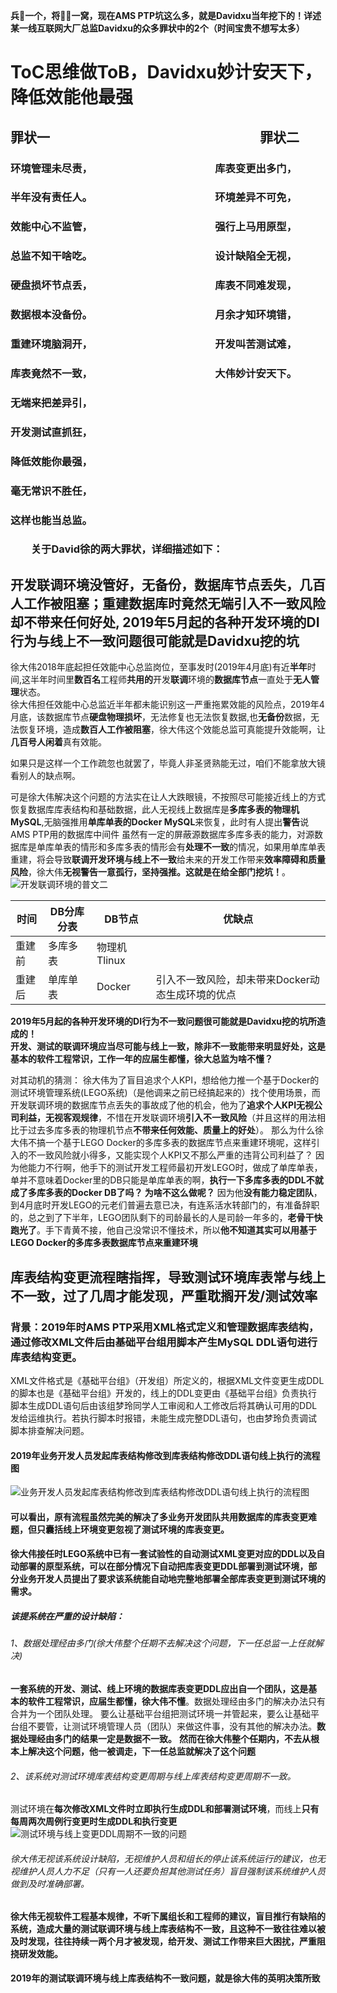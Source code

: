 **兵🐻一个，将🐻🐻一窝，现在AMS PTP坑这么多，就是Davidxu当年挖下的！详述某一线互联网大厂总监Davidxu的众多罪状中的2个（时间宝贵不想写太多）**
# ToC思维做ToB，Davidxu妙计安天下，降低效能他最强
##       罪状一&emsp;&emsp;&emsp;&emsp;&emsp;&emsp;&emsp;&emsp;&emsp;&emsp;&emsp;&emsp;&emsp;&emsp;&emsp;&emsp;罪状二
### 环境管理未尽责，&emsp;&emsp;&emsp;&emsp;&emsp;&emsp;&emsp;&emsp;&emsp;&emsp;&emsp;&emsp;库表变更出多门，
### 半年没有责任人。&emsp;&emsp;&emsp;&emsp;&emsp;&emsp;&emsp;&emsp;&emsp;&emsp;&emsp;&emsp;环境差异不可免，
### 效能中心不监管，&emsp;&emsp;&emsp;&emsp;&emsp;&emsp;&emsp;&emsp;&emsp;&emsp;&emsp;&emsp;强行上马用原型，
### 总监不知干啥吃。&emsp;&emsp;&emsp;&emsp;&emsp;&emsp;&emsp;&emsp;&emsp;&emsp;&emsp;&emsp;设计缺陷全无视，

### 硬盘损坏节点丢，&emsp;&emsp;&emsp;&emsp;&emsp;&emsp;&emsp;&emsp;&emsp;&emsp;&emsp;&emsp;库表不同难发现，
### 数据根本没备份。&emsp;&emsp;&emsp;&emsp;&emsp;&emsp;&emsp;&emsp;&emsp;&emsp;&emsp;&emsp;月余才知环境错，
### 重建环境脑洞开，&emsp;&emsp;&emsp;&emsp;&emsp;&emsp;&emsp;&emsp;&emsp;&emsp;&emsp;&emsp;开发叫苦测试难，
### 库表竟然不一致，&emsp;&emsp;&emsp;&emsp;&emsp;&emsp;&emsp;&emsp;&emsp;&emsp;&emsp;&emsp;大伟妙计安天下。
### 无端来把差异引，&emsp;&emsp;&emsp;&emsp;&emsp;&emsp;&emsp;&emsp;&emsp;&emsp;&emsp;&emsp;
### 开发测试直抓狂，&emsp;&emsp;&emsp;&emsp;&emsp;&emsp;&emsp;&emsp;&emsp;&emsp;&emsp;&emsp;
### 降低效能你最强，&emsp;&emsp;&emsp;&emsp;&emsp;&emsp;&emsp;&emsp;&emsp;&emsp;&emsp;&emsp;
### 毫无常识不胜任，&emsp;&emsp;&emsp;&emsp;&emsp;&emsp;&emsp;&emsp;&emsp;&emsp;&emsp;&emsp;
### 这样也能当总监。&emsp;&emsp;&emsp;&emsp;&emsp;&emsp;&emsp;&emsp;&emsp;&emsp;&emsp;&emsp;

### &emsp;&emsp;关于David徐的两大罪状，详细描述如下：

##  开发联调环境没管好，无备份，数据库节点丢失，几百人工作被阻塞；重建数据库时竟然无端引入不一致风险却不带来任何好处, 2019年5月起的各种开发环境的DI行为与线上不一致问题很可能就是Davidxu挖的坑

徐大伟2018年底起担任效能中心总监岗位，至事发时(2019年4月底)有近**半年**时间,这半年时间里**数百名**工程师**共用的**开发**联调**环境的**数据库节点**一直处于**无人管理**状态。  
徐大伟担任效能中心总监近半年都未能识别这一严重拖累效能的风险点，2019年4月底，该数据库节点**硬盘物理损坏**，无法修复也无法恢复数据,也**无备份**数据，无法恢复环境，造成**数百人工作被阻塞**，徐大伟这个效能总监可真能提升效能啊，让**几百号人闲着**真有效能。   
  
如果只是这样一个工作疏忽也就罢了，毕竟人非圣贤熟能无过，咱们不能拿放大镜看别人的缺点啊。

可是徐大伟解决这个问题的方法实在让人大跌眼镜，不按照尽可能接近线上的方式恢复数据库库表结构和基础数据，此人无视线上数据库是**多库多表的物理机MySQL**,无脑强推用**单库单表的Docker MySQL**来恢复，此时有人提出**警告**说AMS PTP用的数据库中间件 虽然有一定的屏蔽源数据库多库多表的能力，对源数据库是单库单表的情形和多库多表的情形会有**处理不一致**的情况，如果用单库单表重建，将会导致**联调开发环境与线上不一致**给未来的开发工作带来**效率障碍和质量风险**，徐大伟**无视警告一意孤行，坚持强推。这就是在给全部门挖坑！**。  
![开发联调环境的普文二](/dev_db_down.png)   

|  时间   | DB分库分表 |  DB节点   | 优缺点  |
|  ----  | ----  | ----           | ---- |
| 重建前 | 多库多表 | 物理机Tlinux  |        |
| 重建后 | 单库单表 | Docker       |  引入不一致风险，却未带来Docker动态生成环境的优点 |

**2019年5月起的各种开发环境的DI行为不一致问题很可能就是Davidxu挖的坑所造成的！**  
**开发、测试的联调环境应当尽可能与线上一致，除非不一致能带来明显好处，这是基本的软件工程常识，工作一年的应届生都懂，徐大总监为啥不懂？**

对其动机的猜测： 徐大伟为了盲目追求个人KPI，想给他力推一个基于Docker的测试环境管理系统(LEGO系统)（是他调来之前已经搞起来的）找个使用场景，而开发联调环境的数据库节点丢失的事故成了他的机会，他为了**追求个人KPI无视公司利益，无视客观规律**，不惜在开发联调环境**引入不一致风险**（并且这样的用法相比于过去多库多表的物理机节点**不带来任何效能、质量上的好处**）。
那么为什么徐大伟不搞一个基于LEGO Docker的多库多表的数据库节点来重建环境呢，这样引入的不一致风险就小得多，又能实现个人KPI又不那么严重的违背公司利益了？ 因为他能力不行啊，他手下的测试开发工程师最初开发LEGO时，做成了单库单表，单并不意味着Docker里的DB只能是单库单表的啊，**执行一下多库多表的DDL不就成了多库多表的Docker DB了吗？ 为啥不这么做呢？** 因为他**没有能力稳定团队**，到4月底时开发LEGO的元老们普遍去意已决，有连系活水转部门的，有准备辞职的，总之到了下半年，LEGO团队剩下的司龄最长的人是司龄一年多的，**老骨干快跑光了**。手下青黄不接，他自己没常识不懂技术，所以**他不知道其实可以用基于LEGO Docker的多库多表数据库节点来重建环境**

##  库表结构变更流程瞎指挥，导致测试环境库表常与线上不一致，过了几周才能发现，严重耽搁开发/测试效率
### 背景：2019年时AMS PTP采用XML格式定义和管理数据库表结构，通过修改XML文件后由基础平台组用脚本产生MySQL DDL语句进行库表结构变更。
XML文件格式是《基础平台组》（开发组）所定义的，根据XML文件变更生成DDL的脚本也是《基础平台组》开发的，线上的DDL变更由《基础平台组》负责执行脚本生成DDL语句后由该组梦玲同学人工审阅和人工修改后将其确认可用的DDL发给运维执行。若执行脚本时报错，未能生成完整DDL语句，也由梦玲负责调试脚本排查解决问题。
#### 2019年业务开发人员发起库表结构修改到库表结构修改DDL语句线上执行的流程图
![业务开发人员发起库表结构修改到库表结构修改DDL语句线上执行的流程图](/sequence.png)   
#### 可以看出，原有流程虽然完美的解决了多业务开发团队共用数据库的库表变更难题，但只囊括线上环境变更忽视了测试环境的库表变更。
#### 徐大伟接任时LEGO系统中已有一套试验性的自动测试XML变更对应的DDL以及自动部署的原型系统，可以在部分情况下自动把库表变更DDL部署到测试环境，部分业务开发人员提出了要求该系统能自动地完整地部署全部库表变更到测试环境的需求。
##### 该提系统在严重的设计缺陷：
###### 1、数据处理经由多门(徐大伟整个任期不去解决这个问题，下一任总监一上任就解决)
**一套系统的开发、测试、线上环境的数据库表变更DDL应出自一个团队，这是基本的软件工程常识，应届生都懂，徐大伟不懂**。数据处理经由多门的解决办法只有合并为一个团队处理。
要么让基础平台组把测试环境一并管起来，要么让基础平台组不要管，让测试环境管理人员（团队）来做这件事，没有其他的解决办法。**数据处理经由多门的结果一定是数据不一致。**
**然而在徐大伟整个任期内，不去从根本上解决这个问题，他一被调走，下一任总监就解决了这个问题**
###### 2、该系统对测试环境库表结构变更周期与线上库表结构变更周期不一致。
测试环境在**每次修改XML文件时立即执行生成DDL和部署测试环境**，而线上**只有每周两次周例行变更时生成DDL和执行变更**
![测试环境与线上变更DDL周期不一致的问题](/DDL.png)  
###### 徐大伟无视该系统设计缺陷，无视维护人员和组长的停止该系统运行的建议，也无视维护人员人力不足（只有一人还要负担其他测试任务）盲目强制该系统维护人员做到及时准确部署。
#### 徐大伟无视软件工程基本规律，不听下属组长和工程师的建议，盲目推行有缺陷的系统，造成大量的测试联调环境与线上库表结构不一致，且这种不一致往往难以被及时发现，往往持续一两个月才被发现，给开发、测试工作带来巨大困扰，严重阻挠研发效能。
**2019年的测试联调环境与线上库表结构不一致问题，就是徐大伟的英明决策所致**



